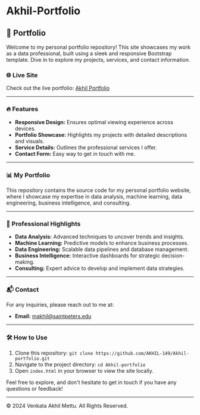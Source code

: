 # Akhil-Portfolio

## 🌟 Portfolio

Welcome to my personal portfolio repository! This site showcases my work as a data professional, built using a sleek and responsive Bootstrap template. Dive in to explore my projects, services, and contact information.

### 🌐 Live Site
Check out the live portfolio: [Akhil Portfolio](https://akhil-149.github.io/Akhil-portfolio)

---

### 🔥 Features
- **Responsive Design:** Ensures optimal viewing experience across devices.
- **Portfolio Showcase:** Highlights my projects with detailed descriptions and visuals.
- **Service Details:** Outlines the professional services I offer.
- **Contact Form:** Easy way to get in touch with me.

---

### 📊 My Portfolio
This repository contains the source code for my personal portfolio website, where I showcase my expertise in data analysis, machine learning, data engineering, business intelligence, and consulting.

---

### 💼 Professional Highlights
- **Data Analysis:** Advanced techniques to uncover trends and insights.
- **Machine Learning:** Predictive models to enhance business processes.
- **Data Engineering:** Scalable data pipelines and database management.
- **Business Intelligence:** Interactive dashboards for strategic decision-making.
- **Consulting:** Expert advice to develop and implement data strategies.

---

### 📬 Contact
For any inquiries, please reach out to me at:
- **Email:** makhil@saintpeters.edu

---

### 🛠️ How to Use
1. Clone this repository: `git clone https://github.com/AKHIL-149/Akhil-portfolio.git`
2. Navigate to the project directory: `cd Akhil-portfolio`
3. Open `index.html` in your browser to view the site locally.

Feel free to explore, and don't hesitate to get in touch if you have any questions or feedback!

---

© 2024 Venkata Akhil Mettu. All Rights Reserved.
